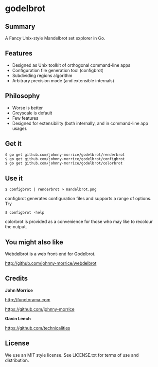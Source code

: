 # godelbrot

## Summary

A Fancy Unix-style Mandelbrot set explorer in Go.

## Features

* Designed as Unix toolkit of orthogonal command-line apps
* Configuration file generation tool (configbrot)
* Subdividing regions algorithm
* Arbitrary precision mode (and extensible internals)

## Philosophy

* Worse is better
* Greyscale is default
* Few features
* Designed for extensibility (both internally, and in command-line app usage).

## Get it

    $ go get github.com/johnny-morrice/godelbrot/renderbrot
    $ go get github.com/johnny-morrice/godelbrot/configbrot
    $ go get github.com/johnny-morrice/godelbrot/colorbrot

## Use it

    $ configbrot | renderbrot > mandelbrot.png

configbrot generates configuration files and supports a range of options.  Try

    $ configbrot -help

colorbrot is provided as a convenience for those who may like to recolour the output.

## You might also like

Webdelbrot is a web front-end for Godelbrot.  

http://github.com/johnny-morrice/webdelbrot

## Credits

**John Morrice**

http://functorama.com

https://github.com/johnny-morrice

**Gavin Leech**

https://github.com/technicalities

## License

We use an MIT style license.  See LICENSE.txt for terms of use and distribution.
